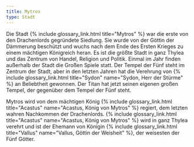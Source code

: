```yaml
---
title: Mytros
type: Stadt
---
```


Die Stadt {% include glossary_link.html title="Mytros" %} war die erste von den Drachenlords gegründete Siedlung. Sie
wurde von der Göttin der Dämmerung beschützt und wuchs nach dem Ende des Ersten
Krieges zu einem mächtigen Königreich heran. Es ist die größte Stadt in ganz
Thylea und das Zentrum von Handel, Religion und Politik. Einmal im Jahr finden
außerhalb der Stadt die Großen Spiele statt. Der Tempel der Fünf steht im
Zentrum der Stadt, aber in den letzten Jahren hat die Verehrung von {% include glossary_link.html title="Sydon" name="Sydon, Herr der Stürme" %} an
Beliebtheit gewonnen. Der Titan hat jetzt seinen eigenen großen Tempel, der
gegenüber dem Tempel der Fünf steht.

Mytros wird von dem mächtigen König {% include glossary_link.html title="Acastus" name="Acastus, König von Mytros" %} regiert, dem letzten wahren
Nachkommen der Drachenlords. {% include glossary_link.html title="Acastus" name="Acastus, König von Mytros" %} wird in ganz Thylea verehrt und ist der
Ehemann von Königin {% include glossary_link.html title="Vallus" name="Vallus, Göttin der Weisheit" %}, der weisesten der Fünf Götter.
